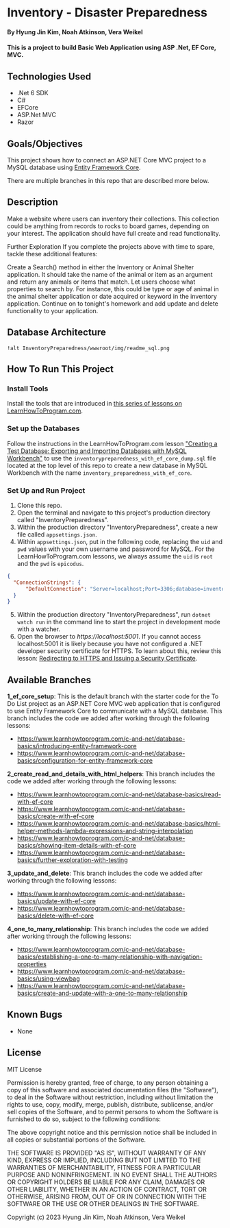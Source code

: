 #  Inventory - Disaster Preparedness

#### By Hyung Jin Kim, Noah Atkinson, Vera Weikel 

#### This is a project to build Basic Web Application using ASP .Net, EF Core, MVC.

## Technologies Used

* .Net 6 SDK
* C#
* EFCore
* ASP.Net MVC
* Razor

## Goals/Objectives

This project shows how to connect an ASP.NET Core MVC project to a MySQL database using [Entity Framework Core](https://learn.microsoft.com/en-us/ef/core/).

There are multiple branches in this repo that are described more below.


## Description

Make a website where users can inventory their collections. This collection could be anything from records to rocks to board games, depending on your interest. The application should have full create and read functionality.

Further Exploration
If you complete the projects above with time to spare, tackle these additional features:

Create a Search() method in either the Inventory or Animal Shelter application. It should take the name of the animal or item as an argument and return any animals or items that match.
Let users choose what properties to search by. For instance, this could be type or age of animal in the animal shelter application or date acquired or keyword in the inventory application.
Continue on to tonight's homework and add update and delete functionality to your application.

## Database Architecture
```
!alt InventoryPreparedness/wwwroot/img/readme_sql.png
```

## How To Run This Project

### Install Tools

Install the tools that are introduced in [this series of lessons on LearnHowToProgram.com](https://www.learnhowtoprogram.com/c-and-net/getting-started-with-c).

### Set up the Databases

Follow the instructions in the LearnHowToProgram.com lesson ["Creating a Test Database: Exporting and Importing Databases with MySQL Workbench"](https://www.learnhowtoprogram.com/lessons/creating-a-test-database-exporting-and-importing-databases-with-mysql-workbench) to use the `inventorypreparedness_with_ef_core_dump.sql` file located at the top level of this repo to create a new database in MySQL Workbench with the name `inventory_preparedness_with_ef_core`.

### Set Up and Run Project

1. Clone this repo.
2. Open the terminal and navigate to this project's production directory called "InventoryPreparedness".
3. Within the production directory "InventoryPreparedness", create a new file called `appsettings.json`.
4. Within `appsettings.json`, put in the following code, replacing the `uid` and `pwd` values with your own username and password for MySQL. For the LearnHowToProgram.com lessons, we always assume the `uid` is `root` and the `pwd` is `epicodus`.

```json
{
  "ConnectionStrings": {
      "DefaultConnection": "Server=localhost;Port=3306;database=inventory_preparedness_with_ef_core;uid=[YOUR-MYSQL-LOGIN-NAME];pwd=[YOUR-MYSQL-PASSWORD];"
  }
}
```

5. Within the production directory "InventoryPreparedness", run `dotnet watch run` in the command line to start the project in development mode with a watcher.
4. Open the browser to _https://localhost:5001_. If you cannot access localhost:5001 it is likely because you have not configured a .NET developer security certificate for HTTPS. To learn about this, review this lesson: [Redirecting to HTTPS and Issuing a Security Certificate](https://www.learnhowtoprogram.com/lessons/redirecting-to-https-and-issuing-a-security-certificate).


## Available Branches

**1_ef_core_setup**: This is the default branch with the starter code for the To Do List project as an ASP.NET Core MVC web application that is configured to use Entity Framework Core to communicate with a MySQL database. This branch includes the code we added after working through the following lessons:

- https://www.learnhowtoprogram.com/c-and-net/database-basics/introducing-entity-framework-core
- https://www.learnhowtoprogram.com/c-and-net/database-basics/configuration-for-entity-framework-core


**2_create_read_and_details_with_html_helpers**: This branch includes the code we added after working through the following lessons:

- https://www.learnhowtoprogram.com/c-and-net/database-basics/read-with-ef-core
- https://www.learnhowtoprogram.com/c-and-net/database-basics/create-with-ef-core
- https://www.learnhowtoprogram.com/c-and-net/database-basics/html-helper-methods-lambda-expressions-and-string-interpolation
- https://www.learnhowtoprogram.com/c-and-net/database-basics/showing-item-details-with-ef-core
- https://www.learnhowtoprogram.com/c-and-net/database-basics/further-exploration-with-testing

**3_update_and_delete**: This branch includes the code we added after working through the following lessons:

- https://www.learnhowtoprogram.com/c-and-net/database-basics/update-with-ef-core
- https://www.learnhowtoprogram.com/c-and-net/database-basics/delete-with-ef-core

**4_one_to_many_relationship**: This branch includes the code we added after working through the following lessons:

- https://www.learnhowtoprogram.com/c-and-net/database-basics/establishing-a-one-to-many-relationship-with-navigation-properties
- https://www.learnhowtoprogram.com/c-and-net/database-basics/using-viewbag
- https://www.learnhowtoprogram.com/c-and-net/database-basics/create-and-update-with-a-one-to-many-relationship



## Known Bugs

* None

## License

MIT License

Permission is hereby granted, free of charge, to any person obtaining a copy
of this software and associated documentation files (the "Software"), to deal
in the Software without restriction, including without limitation the rights
to use, copy, modify, merge, publish, distribute, sublicense, and/or sell
copies of the Software, and to permit persons to whom the Software is
furnished to do so, subject to the following conditions:

The above copyright notice and this permission notice shall be included in all
copies or substantial portions of the Software.

THE SOFTWARE IS PROVIDED "AS IS", WITHOUT WARRANTY OF ANY KIND, EXPRESS OR
IMPLIED, INCLUDING BUT NOT LIMITED TO THE WARRANTIES OF MERCHANTABILITY,
FITNESS FOR A PARTICULAR PURPOSE AND NONINFRINGEMENT. IN NO EVENT SHALL THE
AUTHORS OR COPYRIGHT HOLDERS BE LIABLE FOR ANY CLAIM, DAMAGES OR OTHER
LIABILITY, WHETHER IN AN ACTION OF CONTRACT, TORT OR OTHERWISE, ARISING FROM,
OUT OF OR IN CONNECTION WITH THE SOFTWARE OR THE USE OR OTHER DEALINGS IN THE
SOFTWARE.

Copyright (c) 2023  Hyung Jin Kim, Noah Atkinson, Vera Weikel 
